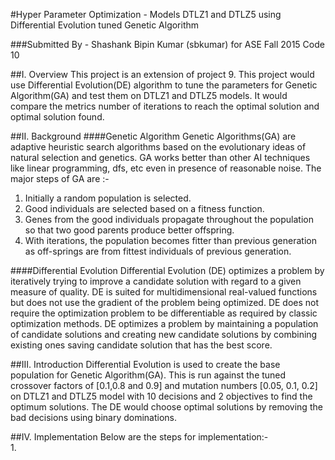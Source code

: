 #Hyper Parameter Optimization - Models DTLZ1 and DTLZ5 using Differential Evolution tuned Genetic Algorithm

###Submitted By - Shashank Bipin Kumar (sbkumar) for ASE Fall 2015 Code 10

##I. Overview
This project is an extension of project 9. This project would use Differential Evolution(DE) algorithm to tune the parameters for Genetic Algorithm(GA) and test them on DTLZ1 and DTLZ5 models. It would compare the metrics number of iterations to reach the optimal solution and optimal solution found.

##II. Background
####Genetic Algorithm
Genetic Algorithms(GA) are adaptive heuristic search algorithms based on the evolutionary ideas of natural selection and genetics. GA works better than other AI techniques like linear programming, dfs, etc even in presence of reasonable noise. The major steps of GA are :-  
1. Initially a random population is selected.  
2. Good individuals are selected based on a fitness function.  
3. Genes from the good individuals propagate throughout the population so that two good parents produce better offspring.  
4. With iterations, the population becomes fitter than previous generation as off-springs are from fittest individuals of previous generation. 

####Differential Evolution
Differential Evolution (DE) optimizes a problem by iteratively trying to improve a candidate solution with regard to a given measure of quality. DE is suited for multidimensional real-valued functions but does not use the gradient of the problem being optimized. DE does not require the optimization problem to be differentiable as required by classic optimization methods. DE optimizes a problem by maintaining a population of candidate solutions and creating new candidate solutions by combining existing ones saving candidate solution that has the best score.

##III. Introduction
Differential Evolution is used to create the base population for Genetic Algorithm(GA). This is run against the tuned crossover factors of [0.1,0.8 and 0.9] and mutation numbers [0.05, 0.1, 0.2] on DTLZ1 and DTLZ5 model  with 10 decisions and 2 objectives to find the optimum solutions. The DE would choose optimal solutions by removing the bad decisions using binary dominations.

##IV. Implementation
Below are the steps for implementation:-  
1. 











